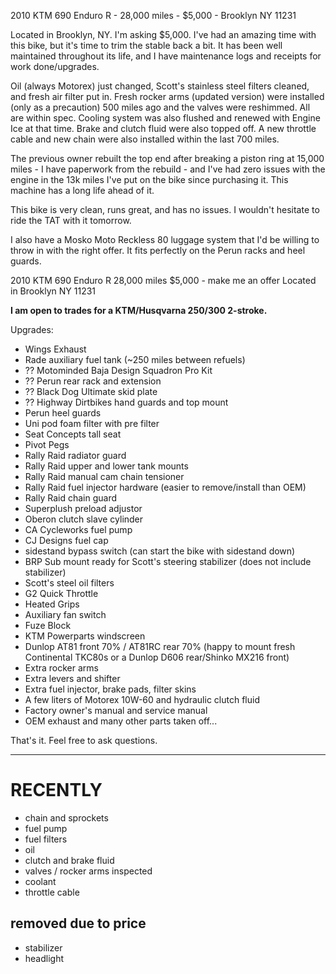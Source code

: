 2010 KTM 690 Enduro R - 28,000 miles - \$5,000 - Brooklyn NY 11231

Located in Brooklyn, NY. I'm asking \$5,000. I've had an amazing time with this
bike, but it's time to trim the stable back a bit. It has been well maintained
throughout its life, and I have maintenance logs and receipts for work
done/upgrades.

Oil (always Motorex) just changed, Scott's stainless steel filters cleaned, and
fresh air filter put in. Fresh rocker arms (updated version) were installed
(only as a precaution) 500 miles ago and the valves were reshimmed. All are
within spec. Cooling system was also flushed and renewed with Engine Ice at
that time. Brake and clutch fluid were also topped off. A new throttle cable
and new chain were also installed within the last 700 miles.

The previous owner rebuilt the top end after breaking a piston ring at 15,000
miles - I have paperwork from the rebuild - and I've had zero issues with the
engine in the 13k miles I've put on the bike since purchasing it. This machine
has a long life ahead of it.

This bike is very clean, runs great, and has no issues. I wouldn't hesitate to
ride the TAT with it tomorrow.

I also have a Mosko Moto Reckless 80 luggage system that I'd be willing to
throw in with the right offer. It fits perfectly on the Perun racks and heel
guards.

2010 KTM 690 Enduro R
28,000 miles
\$5,000 - make me an offer
Located in Brooklyn NY 11231

**I am open to trades for a KTM/Husqvarna 250/300 2-stroke.**

Upgrades:

- Wings Exhaust
- Rade auxiliary fuel tank (~250 miles between refuels)
- ?? Motominded Baja Design Squadron Pro Kit
- ?? Perun rear rack and extension
- ?? Black Dog Ultimate skid plate
- ?? Highway Dirtbikes hand guards and top mount
- Perun heel guards
- Uni pod foam filter with pre filter
- Seat Concepts tall seat
- Pivot Pegs
- Rally Raid radiator guard
- Rally Raid upper and lower tank mounts
- Rally Raid manual cam chain tensioner
- Rally Raid fuel injector hardware (easier to remove/install than OEM)
- Rally Raid chain guard
- Superplush preload adjustor
- Oberon clutch slave cylinder
- CA Cycleworks fuel pump
- CJ Designs fuel cap
- sidestand bypass switch (can start the bike with sidestand down)
- BRP Sub mount ready for Scott's steering stabilizer (does not include stabilizer)
- Scott's steel oil filters
- G2 Quick Throttle
- Heated Grips
- Auxiliary fan switch
- Fuze Block
- KTM Powerparts windscreen
- Dunlop AT81 front 70% / AT81RC rear 70% (happy to mount fresh Continental TKC80s or a Dunlop D606 rear/Shinko MX216 front)
- Extra rocker arms
- Extra levers and shifter
- Extra fuel injector, brake pads, filter skins
- A few liters of Motorex 10W-60 and hydraulic clutch fluid
- Factory owner's manual and service manual
- OEM exhaust and many other parts taken off...

That's it. Feel free to ask questions.

---

# RECENTLY

- chain and sprockets
- fuel pump
- fuel filters
- oil
- clutch and brake fluid
- valves / rocker arms inspected
- coolant
- throttle cable

## removed due to price

- stabilizer
- headlight
